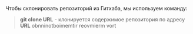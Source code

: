 Чтобы склонировать репозиторий из Гитхаба, мы используем команду:  
> **git clone URL** - клонируется содержимое репозитория по адресу **URL**
obnninotboimemtir
reovmierm
vort